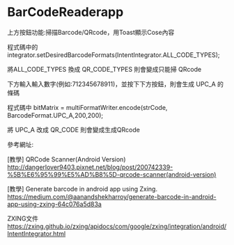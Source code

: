 # BarCodeReaderapp

上方按鈕功能:掃描Barcode/QRcode，用Toast顯示Cose內容

程式碼中的 integrator.setDesiredBarcodeFormats(IntentIntegrator.ALL_CODE_TYPES);

將ALL_CODE_TYPES 換成 QR_CODE_TYPES 則會變成只能掃 QRcode


下方輸入輸入數字(例如:712345678911)，並按下下方按鈕，則會生成 UPC_A 的條碼


程式碼中  bitMatrix = multiFormatWriter.encode(strCode, BarcodeFormat.UPC_A,200,200);

將 UPC_A 改成 QR_CODE 則會變成生成QRcode


參考網址:

[教學] QRCode Scanner(Android Version)
http://dangerlover9403.pixnet.net/blog/post/200742339-%5B%E6%95%99%E5%AD%B8%5D-qrcode-scanner(android-version)

[教學] Generate barcode in android app using Zxing.
https://medium.com/@aanandshekharroy/generate-barcode-in-android-app-using-zxing-64c076a5d83a

ZXING文件
https://zxing.github.io/zxing/apidocs/com/google/zxing/integration/android/IntentIntegrator.html
